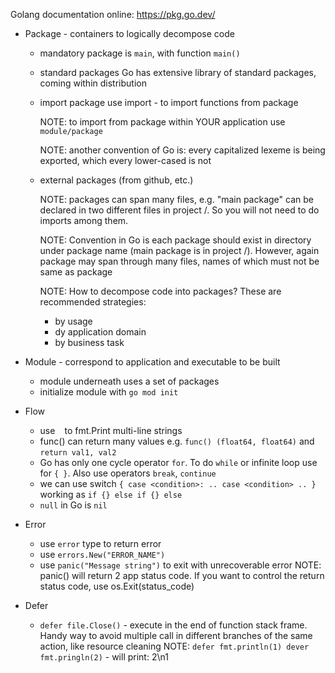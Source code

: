 Golang documentation online: https://pkg.go.dev/

- Package - containers to logically decompose code
  - mandatory package is `main`, with function `main()`
  - standard packages
    Go has extensive library of standard packages, coming within distribution
  - import package
    use import - to import functions from package

    NOTE: to import from package within YOUR application use `module/package`

    NOTE: another convention of Go is: every capitalized lexeme is being exported, which every lower-cased is not

  - external packages (from github, etc.)

    NOTE: packages can span many files, e.g. "main package" can be declared in two different files in project /. So you will not need to do imports among them.

    NOTE: Convention in Go is each package should exist in directory under package name (main package is in project /). However, again package may span through many files, names of which must not be same as package

    NOTE: How to decompose code into packages? These are recommended strategies:
    - by usage
    - dy application domain
    - by business task

- Module - correspond to application and executable to be built
  - module underneath uses a set of packages
  - initialize module with `go mod init`

- Flow
  - use ` ` to fmt.Print multi-line strings
  - func() can return many values e.g. `func() (float64, float64)` and `return val1, val2`
  - Go has only one cycle operator `for`. To do `while` or infinite loop use for `{ }`. Also use operators `break`, `continue`
  - we can use switch `{ case <condition>: .. case <condition> .. }` working as `if {} else if {} else`
  - `null` in Go is `nil`

- Error
    - use `error` type to return error
    - use `errors.New("ERROR_NAME")`
    - use `panic("Message string")` to exit with unrecoverable error
      NOTE: panic() will return 2 app status code. If you want to control the return status code, use os.Exit(status_code)

- Defer
    - `defer file.Close()` - execute in the end of function stack frame. Handy way to avoid multiple call in different branches of the same action, like resource cleaning
      NOTE: `defer fmt.println(1)
      dever fmt.pringln(2)` - will print: 2\n1